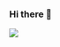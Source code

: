 ### Hi there 👋
![](https://github-readme-stats.vercel.app/api?username=sapirmadmon&show_icons=true&theme=radical&line_height=33)
<!-- ![](https://github-readme-stats.vercel.app/api/top-langs/?username=sapirmadmon&hide=css,C%23%0A,html&theme=radical) -->
